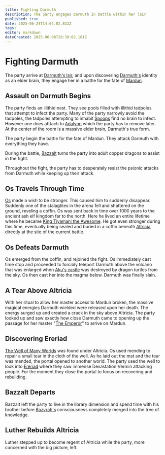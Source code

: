 ```yaml
---
title: Fighting Darmuth
description: The party engages Darmuth in battle within her lair
published: true
date: 2025-06-24T14:04:02.832Z
tags: 
editor: markdown
dateCreated: 2025-06-08T20:39:02.181Z
---
```


# Fighting Darmuth
The party arrive at [Darmuth's lair](/locations/Mardun/darmuths-lair), and upon discovering [Darmuth's](/characters/Darmuth) identity as an elder brain, they engage her in a battle for the fate of [Mardun](/locations/Mardun).


## Assault on Darmuth Begins
The party finds an illithid nest. They see pools filled with illithid tadpoles that attempt to infect the party. Many of the party narrowly avoid the tadpoles, the tadpoles attempting to inhabit [Spoops](/characters/spoops) find no brain to infect. However one does atttach to [Adalynn](/characters/adalynn) which the party has to remove later. At the center of the room is a massive elder brain, Darmuth's true form.

The party begin the battle for the fate of Mardun. They attack Darmuth with everything they have.

During the battle, [Bazzalt](/characters/Bazzalt) turns the party into adult copper dragons to assist in the fight.

Throughout the fight, the party has to desperately resist the psionic attacks from Darmuth while keeping up their attack.


## Os Travels Through Time
[Os](/characters/os) made a wish to be stronger. This caused him to suddenly disappear. Suddenly one of the stalagtites in the arena fell and shattered on the ground, reveling a coffin. Os was sent back in time over 1000 years to the ancient ash elf kingdom far to the north. Here he lived an entire lifetime where he became [King Tiyamani the Awesome](/characters/os). He got even stronger during this time, eventually being sealed and buried in a coffin beneath [Altricia](/locations/Mardun/Allford), directly at the site of the current battle. 


## Os Defeats Darmuth
Os emerged from the coffin, and rejoined the fight. Os immediately cast time stop and proceeded to forcibly teleport Darmuth above the volcano that was enlarged when [Aku's castle](/locations/Mardun/stronghold-of-fiery-ruin) was destroyed by dragon turtles from the sky. Os then cast her into the magma below. Darmuth was finally slain.


## A Tear Above Altricia
With her ritual to allow her master access to Mardun broken, the massive magical energies Darmuth wielded were released upon her death. The energy surged up and created a crack in the sky above Altricia. The party looked up and saw exactly how close Darmuth came to opening up the passage for her master "[The Emperor](/characters/Emperor)" to arrive on Mardun.


## Discovering Ereriad
[The Well of Many Worlds](/items/Well-Of-Many-Worlds) was found under Altricia. Os used mending to repair a small tear in the cloth of the well. As he laid out the mat and the tear was mended, the portal opened to another world. The party used the well to look into [Ereriad](/locations/Ereriad) where they saw immense Devastation Vermin attacking people. For the moment they close the portal to focus on recovering and rebuilding.


## Bazzalt Departs
Bazzalt left the party to live in the library dimension and spend time with his brother before [Bazvrah's](/characters/Bazvrah) consciousness completely merged into the tree of knowledge. 


## Luther Rebuilds Altricia
Luther stepped up to become regent of Altricia while the party, more concerned with the big picture, left.
